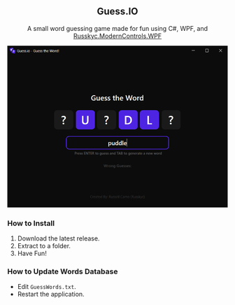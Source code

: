 ﻿<div align="center">

  ## Guess.IO

A small word guessing game made for fun using C#, WPF, and [Russkyc.ModernControls.WPF](https://github.com/russkyc/modern-controls-wpf)

![](https://raw.githubusercontent.com/russkyc/guess-io/master/GuessIO.Application/Resources/guess-io-preview.png)

</div>

### How to Install

1. Download the latest release.
2. Extract to a folder.
3. Have Fun!

### How to Update Words Database
- Edit `GuessWords.txt`.
- Restart the application.
